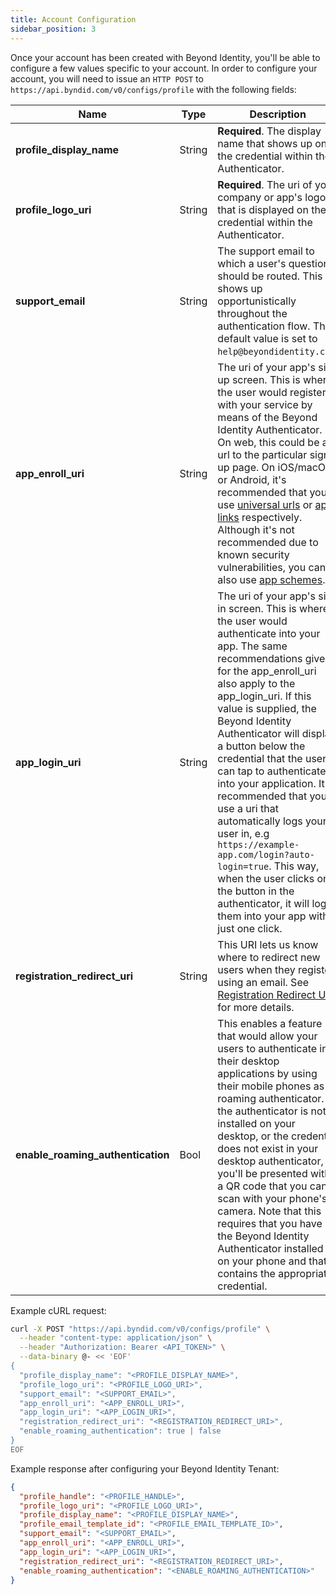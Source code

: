 ```yaml
---
title: Account Configuration
sidebar_position: 3
---
```


Once your account has been created with Beyond Identity, you'll be able to configure a few values specific to your account. In order to configure your account, you will need to issue an `HTTP POST` to `https://api.byndid.com/v0/configs/profile` with the following fields:

| Name      					                | Type 	  	  | Description	  |
| -----------------------------       | ---------   | ----------- 	|
| **profile_display_name**  		      | String  	  | **Required**. The display name that shows up on the credential within the Authenticator. |
| **profile_logo_uri**				        | String	    | **Required**. The uri of your company or app's logo that is displayed on the credential within the Authenticator.|
| **support_email**					          | String	    | The support email to which a user's questions should be routed. This shows up opportunistically throughout the authentication flow. The default value is set to `help@beyondidentity.com`.|
| **app_enroll_uri**				          | String	    | The uri of your app's sign up screen. This is where the user would register with your service by means of the Beyond Identity Authenticator. On web, this could be a url to the particular sign up page. On iOS/macOS or Android, it's recommended that you use [universal urls](https://developer.apple.com/documentation/xcode/allowing_apps_and_websites_to_link_to_your_content) or [app links](https://developer.android.com/training/app-links) respectively. Although it's not recommended due to known security vulnerabilities, you can also use [app schemes](https://developer.apple.com/documentation/xcode/allowing_apps_and_websites_to_link_to_your_content/defining_a_custom_url_scheme_for_your_app).|
| **app_login_uri**					          | String	    | The uri of your app's sign in screen. This is where the user would authenticate into your app. The same recommendations given for the app_enroll_uri also apply to the app_login_uri. If this value is supplied, the Beyond Identity Authenticator will display a button below the credential that the user can tap to authenticate into your application. It is recommended that you use a uri that automatically logs your user in, e.g `https://example-app.com/login?auto-login=true`. This way, when the user clicks on the button in the authenticator, it will log them into your app with just one click.|
| **registration_redirect_uri**		    | String	    | This URI lets us know where to redirect new users when they register using an email. See [Registration Redirect URI](/docs/v0/getting-started/account-configuration/registration-redirect-uri) for more details.|
| **enable_roaming_authentication**	  | Bool		    | This enables a feature that would allow your users to authenticate into their desktop applications by using their mobile phones as a roaming authenticator. If the authenticator is not installed on your desktop, or the credential does not exist in your desktop authenticator, you'll be presented with a QR code that you can scan with your phone's camera. Note that this requires that you have the Beyond Identity Authenticator installed on your phone and that it contains the appropriate credential.|

Example cURL request:

```bash
curl -X POST "https://api.byndid.com/v0/configs/profile" \
  --header "content-type: application/json" \
  --header "Authorization: Bearer <API_TOKEN>" \
  --data-binary @- << 'EOF'
{
  "profile_display_name": "<PROFILE_DISPLAY_NAME>",
  "profile_logo_uri": "<PROFILE_LOGO_URI>",
  "support_email": "<SUPPORT_EMAIL>",
  "app_enroll_uri": "<APP_ENROLL_URI>",
  "app_login_uri": "<APP_LOGIN_URI>",
  "registration_redirect_uri": "<REGISTRATION_REDIRECT_URI>",
  "enable_roaming_authentication": true | false
}
EOF
```

Example response after configuring your Beyond Identity Tenant:
```json
{
  "profile_handle": "<PROFILE_HANDLE>",
  "profile_logo_uri": "<PROFILE_LOGO_URI>",
  "profile_display_name": "<PROFILE_DISPLAY_NAME>",
  "profile_email_template_id": "<PROFILE_EMAIL_TEMPLATE_ID>",
  "support_email": "<SUPPORT_EMAIL>",
  "app_enroll_uri": "<APP_ENROLL_URI>",
  "app_login_uri": "<APP_LOGIN_URI>",
  "registration_redirect_uri": "<REGISTRATION_REDIRECT_URI>",
  "enable_roaming_authentication": "<ENABLE_ROAMING_AUTHENTICATION>"
}
```